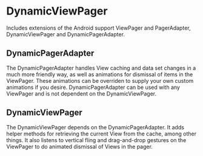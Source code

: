 # DynamicViewPager

Includes extensions of the Android support ViewPager and PagerAdapter, DynamicViewPager and DynamicPagerAdapter.

## DynamicPagerAdapter

The DynamicPagerAdapter handles View caching and data set changes in a much more friendly way, as well as animations for dismissal of items in the ViewPager. These animations can be overriden to supply your own custom animations if you desire. DynamicPagerAdapter can be used with any ViewPager and is not dependent on the DynamicViewPager.

## DynamicViewPager

The DynamicViewPager depends on the DynamicPagerAdapter. It adds helper methods for retrieving the current View from the cache, among other things. It also listens to vertical fling and drag-and-drop gestures on the ViewPager to do animated dismissal of Views in the pager.
